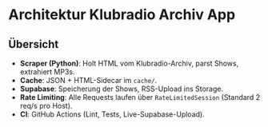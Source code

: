 # Architektur Klubradio Archiv App

## Übersicht
- **Scraper (Python)**: Holt HTML vom Klubradio-Archiv, parst Shows, extrahiert MP3s.
- **Cache**: JSON + HTML-Sidecar im `cache/`.
- **Supabase**: Speicherung der Shows, RSS-Upload ins Storage.
- **Rate Limiting**: Alle Requests laufen über `RateLimitedSession` (Standard 2 req/s pro Host).
- **CI**: GitHub Actions (Lint, Tests, Live-Supabase-Upload).
